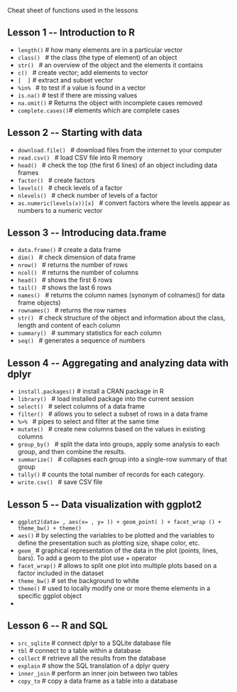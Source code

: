 Cheat sheet of functions used in the lessons


## Lesson 1 -- Introduction to R

  * `length()`  # how many elements are in a particular vector
  * `class() `  # the class (the type of element) of an object
  * `str() `    # an overview of the object and the elements it contains
  * `c() `      # create vector; add elements to vector
  * ` [  ] `    # extract and subset vector
  * `%in% `     # to test if a value is found in a vector
  * `is.na()`   # test if there are missing values
  * `na.omit()` # Returns the object with incomplete cases removed
  * `complete.cases()`# elements which are complete cases

## Lesson 2 -- Starting with data

  * `download.file() `          # download files from the internet to your computer
  * `read.csv() `               # load CSV file into R memory
  * `head() `                   # check the top (the first 6 lines) of an object including data frames
  * `factor() `                 # create factors
  * `levels() `                 # check levels of a factor
  * `nlevels() `                # check number of levels of a factor
  * `as.numeric(levels(x))[x] ` # convert factors where the levels appear as numbers  to a numeric vector

## Lesson 3 -- Introducing data.frame

  * `data.frame()`  # create a data frame
  * `dim() `        # check dimension of data frame
  * `nrow() `       # returns the number of rows
  * `ncol() `       # returns the number of  columns
  * `head() `       # shows the first 6 rows
  * `tail() `       # shows the last 6 rows
  * `names() `      # returns the column names (synonym of colnames() for data frame objects)
  * `rownames() `   # returns the row names
  * `str() `        # check structure of the object and information about the class, length and content of each column
  * `summary() `    # summary statistics for each column
  * `seq() `        # generates a sequence of numbers

## Lesson 4 -- Aggregating and analyzing data with dplyr

  * `install.packages()` # install a CRAN package in R
  * `library() `         # load installed package into the current session
  * `select() `          # select columns of a data frame
  * `filter() `          # allows you to select a subset of rows in a data frame
  * `%>% `               # pipes to select and filter at the same time
  * `mutate() `          # create new columns based on the values in existing columns
  * `group_by() `        # split the data into groups, apply some analysis to each group, and then combine the results.
  * `summarize() `       # collapses each group into a single-row summary of that group
  * `tally()`            # counts the total number of records for each category.
  * `write.csv() `       # save CSV file

## Lesson 5 -- Data visualization with ggplot2

  * `ggplot2(data= , aes(x= , y= )) + geom_point( ) + facet_wrap () +
    theme_bw() + theme() `
  * `aes()` # by selecting the variables to be plotted and the variables to
    define the presentation such as plotting size, shape color, etc.
  * `geom_` # graphical representation of the data in the plot (points, lines, bars). To add a geom to the plot use + operator
  * `facet_wrap()` # allows to split one plot into multiple plots based on a factor included in the dataset
  * `theme_bw()`   # set the background to white
  * `theme()`      # used to locally modify one or more theme elements in a specific ggplot object
  *
## Lesson 6 -- R and SQL

  * `src_sqlite`  # connect dplyr to a SQLite database file
  * `tbl`         # connect to a table within a database
  * `collect`     # retrieve all the results from the database
  * `explain`     # show the SQL translation of a dplyr query
  * `inner_join`  # perform an inner join between two tables
  * `copy_to`     # copy a data frame as a table into a database

